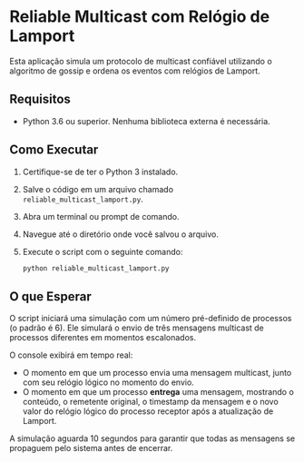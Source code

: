 # Reliable Multicast com Relógio de Lamport

Esta aplicação simula um protocolo de multicast confiável utilizando o algoritmo de gossip e ordena os eventos com relógios de Lamport.

## Requisitos

- Python 3.6 ou superior. Nenhuma biblioteca externa é necessária.

## Como Executar

1.  Certifique-se de ter o Python 3 instalado.
2.  Salve o código em um arquivo chamado `reliable_multicast_lamport.py`.
3.  Abra um terminal ou prompt de comando.
4.  Navegue até o diretório onde você salvou o arquivo.
5.  Execute o script com o seguinte comando:

    ```bash
    python reliable_multicast_lamport.py
    ```

## O que Esperar

O script iniciará uma simulação com um número pré-definido de processos (o padrão é 6). Ele simulará o envio de três mensagens multicast de processos diferentes em momentos escalonados.

O console exibirá em tempo real:
- O momento em que um processo envia uma mensagem multicast, junto com seu relógio lógico no momento do envio.
- O momento em que um processo **entrega** uma mensagem, mostrando o conteúdo, o remetente original, o timestamp da mensagem e o novo valor do relógio lógico do processo receptor após a atualização de Lamport.

A simulação aguarda 10 segundos para garantir que todas as mensagens se propaguem pelo sistema antes de encerrar.
